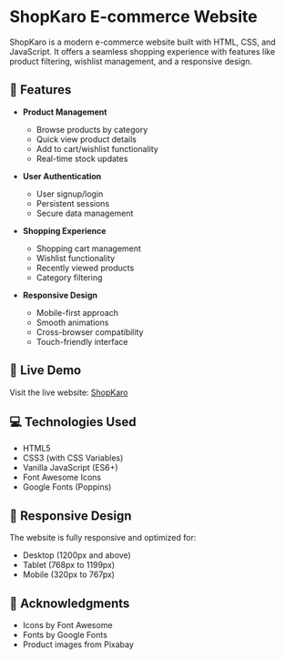 # ShopKaro E-commerce Website

ShopKaro is a modern e-commerce website built with HTML, CSS, and JavaScript. It offers a seamless shopping experience with features like product filtering, wishlist management, and a responsive design.

## 🌟 Features

- **Product Management**
  - Browse products by category
  - Quick view product details
  - Add to cart/wishlist functionality
  - Real-time stock updates

- **User Authentication**
  - User signup/login
  - Persistent sessions
  - Secure data management

- **Shopping Experience**
  - Shopping cart management
  - Wishlist functionality
  - Recently viewed products
  - Category filtering

- **Responsive Design**
  - Mobile-first approach
  - Smooth animations
  - Cross-browser compatibility
  - Touch-friendly interface

## 🚀 Live Demo

Visit the live website: [ShopKaro](https://abdullah-creates.github.io/ShopKaro-Ecommerce-Website/)

## 💻 Technologies Used

- HTML5
- CSS3 (with CSS Variables)
- Vanilla JavaScript (ES6+)
- Font Awesome Icons
- Google Fonts (Poppins)

## 📱 Responsive Design

The website is fully responsive and optimized for:
- Desktop (1200px and above)
- Tablet (768px to 1199px)
- Mobile (320px to 767px)


## 🙏 Acknowledgments

- Icons by Font Awesome
- Fonts by Google Fonts
- Product images from Pixabay 